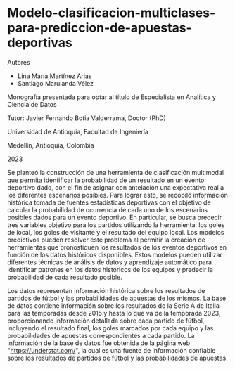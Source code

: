 # Modelo-clasificacion-multiclases-para-prediccion-de-apuestas-deportivas

  Autores
* Lina María Martínez Arias
* Santiago Marulanda Vélez

Monografía presentada para optar al título de Especialista en Analítica y Ciencia de Datos

Tutor: 
Javier Fernando Botia Valderrama, Doctor (PhD)

Universidad de Antioquia, Facultad de Ingeniería


Medellín, Antioquia, Colombia


2023 	


Se planteó la construcción de una herramienta de clasificación multimodal que permita identificar la probabilidad de un resultado en un evento deportivo dado, con el fin de asignar con antelación una expectativa real a los diferentes escenarios posibles. Para lograr esto, se recopiló información histórica tomada de fuentes estadísticas deportivas con el objetivo de calcular la probabilidad de ocurrencia de cada uno de los escenarios posibles dados para un evento deportivo. En particular, se busca predecir tres variables objetivo para los partidos utilizando la herramienta: los goles de local, los goles de visitante y el resultado del equipo local.
Los modelos predictivos pueden resolver este problema al permitir la creación de herramientas que pronostiquen los resultados de los eventos deportivos en función de los datos históricos disponibles. Estos modelos pueden utilizar diferentes técnicas de análisis de datos y aprendizaje automático para identificar patrones en los datos históricos de los equipos y predecir la probabilidad de cada resultado posible.

Los datos representan información histórica sobre los resultados de partidos de fútbol y las probabilidades de apuestas de los mismos. La base de datos contiene información sobre los resultados de la Serie A de Italia para las temporadas desde 2015 y hasta lo que va de la temporada 2023, proporcionando información detallada sobre cada partido de fútbol, incluyendo el resultado final, los goles marcados por cada equipo y las probabilidades de apuestas correspondientes a cada partido. 
La información de la base de datos fue obtenida de la página web "https://understat.com/", la cual es una fuente de información confiable sobre los resultados de partidos de fútbol y las probabilidades de apuestas.

